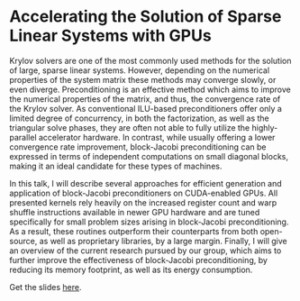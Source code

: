 Accelerating the Solution of Sparse Linear Systems with GPUs
============================================================

Krylov solvers are one of the most commonly used methods for the solution of
large, sparse linear systems. However, depending on the numerical properties of
the system matrix these methods may converge slowly, or even diverge.
Preconditioning is an effective method which aims to improve the numerical
properties of the matrix, and thus, the convergence rate of the Krylov solver.
As conventional ILU-based preconditioners offer only a limited degree of
concurrency, in both the factorization, as well as the triangular solve phases,
they are often not able to fully utilize the highly-parallel accelerator
hardware. In contrast, while usually offering a lower convergence rate
improvement, block-Jacobi preconditioning can be expressed in terms of
independent computations on small diagonal blocks, making it an ideal candidate
for these types of machines.

In this talk, I will describe several approaches for efficient generation and
application of block-Jacobi preconditioners on CUDA-enabled GPUs. All presented
kernels rely heavily on the increased register count and warp shuffle
instructions available in newer GPU hardware and are tuned specifically for
small problem sizes arising in block-Jacobi preconditioning. As a result, these
routines outperform their counterparts from both open-source, as well as
proprietary libraries, by a large margin. Finally, I will give an overview of
the current research pursued by our group, which aims to further improve the
effectiveness of block-Jacobi preconditioning, by reducing its memory
footprint, as well as its energy consumption.

Get the slides
[here](https://github.com/gflegar/talks/raw/master/pmf_zagreb_2017_12/slides.pdf).

